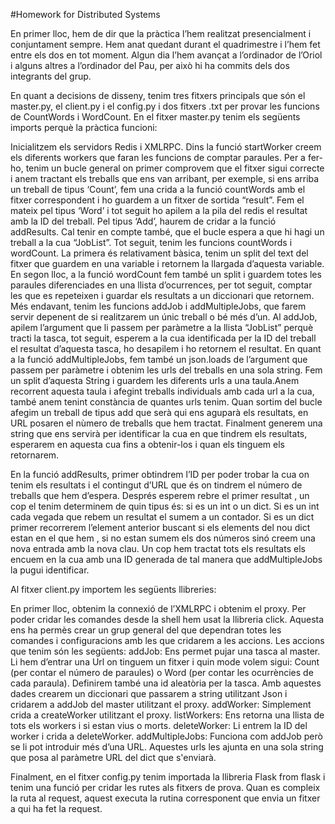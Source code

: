 #Homework for Distributed Systems

En primer lloc, hem de dir que la pràctica l’hem realitzat presencialment i conjuntament sempre. Hem anat quedant durant el quadrimestre i l’hem fet entre els dos en tot moment. Algun dia l’hem avançat a l’ordinador de l’Oriol i alguns altres a l’ordinador del Pau, per això hi ha commits dels dos integrants del grup.

En quant a decisions de disseny, tenim tres fitxers principals que són el master.py, el client.py i el config.py i dos fitxers .txt per provar les funcions de CountWords i WordCount.
En el fitxer master.py tenim els següents imports perquè la pràctica funcioni:



Inicialitzem els servidors Redis i XMLRPC. Dins la funció startWorker creem els diferents workers que faran les funcions de comptar paraules. Per a fer-ho, tenim un bucle general on primer comprovem que el fitxer sigui correcte i anem tractant els treballs que ens van arribant, per exemple, si ens arriba un treball de tipus ‘Count’, fem una crida a la funció countWords amb el fitxer correspondent i ho guardem a un fitxer de sortida “result”. Fem el mateix pel tipus ‘Word’ i tot seguit ho apilem a la pila del redis el resultat amb la ID del treball. Pel tipus ‘Add’, haurem de cridar a la funció addResults. Cal tenir en compte també, que el bucle espera a que hi hagi un treball a la cua “JobList”.
Tot seguit, tenim les funcions countWords i wordCount. La primera és relativament bàsica, tenim un split del text del fitxer que guardem en una variable i retornem la llargada d’aquesta variable. En segon lloc, a la funció wordCount fem també un split i guardem totes les paraules diferenciades en una llista d’ocurrences, per tot seguit, comptar les que es repeteixen i guardar els resultats a un diccionari que retornem.
Més endavant, tenim les funcions addJob i addMultipleJobs, que farem servir depenent de si realitzarem un únic treball o bé més d’un. Al addJob, apilem l’argument que li passem per paràmetre a la llista “JobList” perquè tracti la tasca, tot seguit, esperem a la cua identificada per la ID del treball el resultat d’aquesta tasca, ho desapilem i ho retornem el resultat.
En quant a la funció addMultipleJobs, fem també un json.loads de l’argument que passem per paràmetre i obtenim les urls del treballs en una sola string. Fem un split d’aquesta String i guardem les diferents urls a una taula.Anem recorrent aquesta taula i afegint treballs individuals amb cada url a la cua, també anem tenint constància de quantes urls tenim. Quan sortim del bucle afegim un treball de tipus add que serà qui ens aguparà els resultats, en URL posaren el nùmero de treballs que hem tractat. Finalment generem una string que ens servirà per identificar la cua en que tindrem els resultats, esperarem en aquesta cua fins a obtenir-los i quan els tinguem els retornarem.

En la funció addResults, primer obtindrem l’ID per  poder trobar la cua on tenim els resultats i  el contingut d’URL que és on tindrem el número de treballs que hem d’espera. Després esperem rebre el primer resultat , un cop el tenim determinem de quin tipus és: si es un int o un dict. Si es un int cada vegada que rebem un resultat el sumem a un contador. Si es un dict primer recorrerem l’element anterior buscant si els elements del nou dict estan en el que hem , si no estan sumem els dos números sinó creem una nova entrada amb la nova clau.  Un cop hem tractat tots els resultats els encuem en la cua amb una ID generada de tal manera que addMultipleJobs la pugui identificar.

Al fitxer client.py importem les següents llibreries:



En primer lloc, obtenim la connexió de l’XMLRPC i obtenim el proxy.  Per poder cridar les comandes desde la shell hem usat la llibreria click. Aquesta ens ha permès crear un grup general del que dependran totes les comandes i configuracions amb les que cridarem a les accions.  Les accions que tenim són les següents:
addJob: Ens permet pujar una tasca al master. Li hem d’entrar una Url on tinguem un fitxer i quin mode volem sigui: Count (per contar el número de paraules) o Word (per contar les ocurrències de cada paraula). Definirem també una id aleatòria per la tasca. Amb aquestes dades crearem un diccionari que passarem a string utilitzant Json i cridarem a addJob del master utilitzant el proxy.
addWorker: Simplement crida a createWorker utilitzant el proxy.
listWorkers: Ens retorna una llista de tots els workers i si estan vius o morts.
deleteWorker: Li entrem la ID del worker i crida a deleteWorker.
addMultipleJobs: Funciona com addJob però se li pot introduir més d’una URL. Aquestes urls les ajunta en una sola string que posa al paràmetre URL del dict que s'enviarà.


Finalment, en el fitxer config.py tenim importada la llibreria Flask from flask i tenim una funció per cridar les rutes als fitxers de prova. Quan es compleix la ruta al request, aquest executa la rutina corresponent que envia un fitxer a qui ha fet la request.

